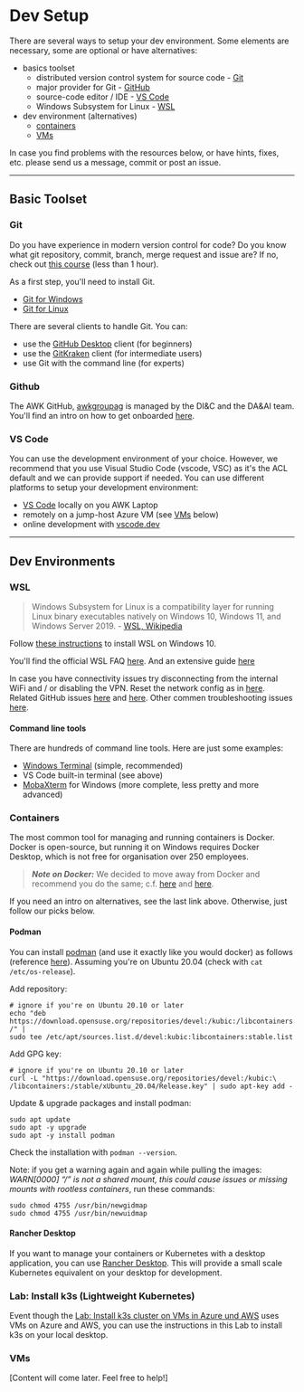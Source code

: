 # Dev Setup

There are several ways to setup your dev environment. Some elements are necessary, some are optional or have alternatives:

- basics toolset
  - distributed version control system for source code - [Git](#git)
  - major provider for Git - [GitHub](#github)
  - source-code editor / IDE - [VS Code](#VS-code)
  - Windows Subsystem for Linux - [WSL](#wsl)
- dev environment (alternatives)
  - [containers](#containers)
  - [VMs](#vms)

In case you find problems with the resources below, or have hints, fixes, etc. please send us a message, commit or post an issue.

---

## Basic Toolset

### Git

Do you have experience in modern version control for code? Do you know what git repository, commit, branch, merge request and issue are? If no, check out [this course](https://lab.github.com/githubtraining/introduction-to-github) (less than 1 hour).

As a first step, you'll need to install Git.

- [Git for Windows](https://git-scm.com/download/win)
- [Git for Linux](https://git-scm.com/book/en/v2/Getting-Started-Installing-Git)

There are several clients to handle Git. You can:

- use the [GitHub Desktop](https://desktop.github.com/) client (for beginners)
- use the [GitKraken](https://www.gitkraken.com/git-client) client (for intermediate users)
- use Git with the command line (for experts)

### Github

The AWK GitHub, [awkgroupag](https://github.com/awkgroupag) is managed by the DI&C and the DA&AI team. You'll find an intro on how to get onboarded [here](../Azure_version/part-2-use-cases/main.md).

### VS Code

You can use the development environment of your choice. However, we recommend that you use Visual Studio Code (vscode, VSC) as it's the ACL default and we can provide support if needed. You can use different platforms to setup your development environment:

- [VS Code](https://code.visualstudio.com/download) locally on you AWK Laptop
- remotely on a jump-host Azure VM (see [VMs](#vms) below)
- online development with [vscode.dev](https://vscode.dev/)

---

## Dev Environments

### WSL

> Windows Subsystem for Linux is a compatibility layer for running Linux binary executables natively on Windows 10, Windows 11, and Windows Server 2019. - [WSL, Wikipedia](https://en.wikipedia.org/wiki/Windows_Subsystem_for_Linux)

Follow [these instructions](https://www.windowscentral.com/install-windows-subsystem-linux-windows-10) to install WSL on Windows 10.

You'll find the official WSL FAQ [here](https://docs.microsoft.com/en-us/windows/wsl/faq). And an extensive guide [here](https://adamtheautomator.com/windows-subsystem-for-linux/)

In case you have connectivity issues try disconnecting from the internal WiFi and / or disabling the VPN. Reset the network config as in [here](https://stackoverflow.com/a/64545668/3188654). Related GitHub issues [here](https://github.com/microsoft/WSL/issues/4275) and [here](https://github.com/microsoft/WSL/issues/5068). Other commen troubleshooting issues [here](https://docs.microsoft.com/en-us/windows/wsl/troubleshooting).

#### Command line tools

There are hundreds of command line tools. Here are just some examples:

- [Windows Terminal](https://www.microsoft.com/en-us/p/windows-terminal/9n0dx20hk701) (simple, recommended)
- VS Code built-in terminal (see above)
- [MobaXterm](https://mobaxterm.mobatek.net/) for Windows (more complete, less pretty and more advanced)

### Containers

The most common tool for managing and running containers is Docker. Docker is open-source, but running it on Windows requires Docker Desktop, which is not free for organisation over 250 employees.

> **_Note on Docker:_** We decided to move away from Docker and recommend you do the same; c.f. [here](https://people.redhat.com/abach/OSAW/FILES/DAY1/5%20Moving%20on%20from%20Docker.pdf) and [here](https://martinheinz.dev/blog/35).

If you need an intro on alternatives, see the last link above. Otherwise, just follow our picks below.

#### Podman

You can install [podman](https://podman.io/) (and use it exactly like you would docker) as follows (reference [here](https://www.how2shout.com/linux/how-to-install-podman-on-ubuntu-20-04-wsl2/)). Assuming you're on Ubuntu 20.04 (check with `cat /etc/os-release`).

Add repository:

    # ignore if you're on Ubuntu 20.10 or later
    echo "deb https://download.opensuse.org/repositories/devel:/kubic:/libcontainers:/stable/xUbuntu_20.04/ /" |
    sudo tee /etc/apt/sources.list.d/devel:kubic:libcontainers:stable.list

Add GPG key:

    # ignore if you're on Ubuntu 20.10 or later
    curl -L "https://download.opensuse.org/repositories/devel:/kubic:\
    /libcontainers:/stable/xUbuntu_20.04/Release.key" | sudo apt-key add -

Update & upgrade packages and install podman:

    sudo apt update
    sudo apt -y upgrade
    sudo apt -y install podman

Check the installation with `podman --version`.

Note: if you get a warning again and again while pulling the images: *WARN[0000] “/” is not a shared mount, this could cause issues or missing mounts with rootless containers*, run these commands:

    sudo chmod 4755 /usr/bin/newgidmap
    sudo chmod 4755 /usr/bin/newuidmap

#### Rancher Desktop

If you want to manage your containers or Kubernetes with a desktop application, you can use [Rancher Desktop](https://rancherdesktop.io/). This will provide a small scale Kubernetes equivalent on your desktop for development.

### Lab: Install k3s (Lightweight Kubernetes)
Event though the [Lab: Install k3s cluster on VMs in Azure und AWS](./k3s_Azure_AWS/README.md) uses VMs on Azure and AWS, you can use the instructions in this Lab to install k3s on your local desktop.


### VMs

[Content will come later. Feel free to help!]
